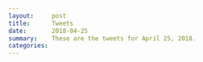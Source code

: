 ```yaml
---
layout:     post
title:      Tweets
date:       2018-04-25
summary:    These are the tweets for April 25, 2018.
categories:
---
```


